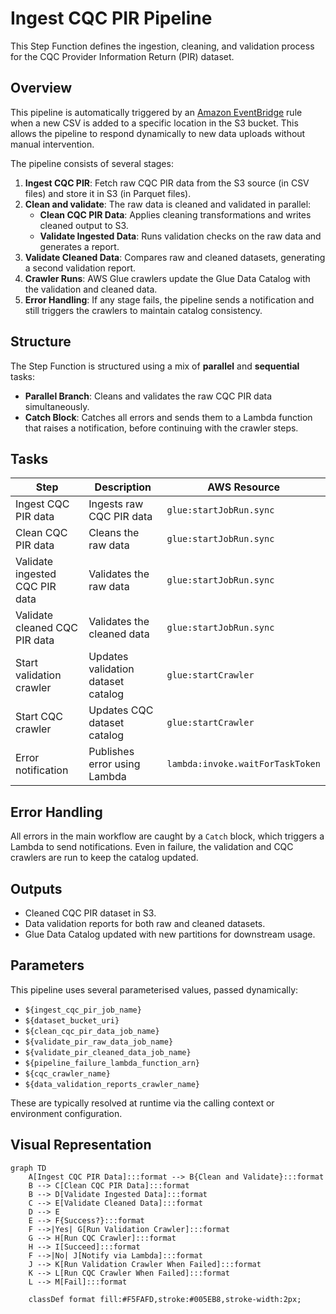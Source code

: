 # Ingest CQC PIR Pipeline

This Step Function defines the ingestion, cleaning, and validation process for the CQC Provider Information Return (PIR) dataset.

## Overview

This pipeline is automatically triggered by an [Amazon EventBridge](https://docs.aws.amazon.com/eventbridge/latest/userguide/what-is-amazon-eventbridge.html) rule when a new CSV is added to a specific location in the S3 bucket. This allows the pipeline to respond dynamically to new data uploads without manual intervention.

The pipeline consists of several stages:

1. **Ingest CQC PIR**: Fetch raw CQC PIR data from the S3 source (in CSV files) and store it in S3 (in Parquet files).
2. **Clean and validate**: The raw data is cleaned and validated in parallel:
    - **Clean CQC PIR Data**: Applies cleaning transformations and writes cleaned output to S3.
    - **Validate Ingested Data**: Runs validation checks on the raw data and generates a report.
3. **Validate Cleaned Data**: Compares raw and cleaned datasets, generating a second validation report.
4. **Crawler Runs**: AWS Glue crawlers update the Glue Data Catalog with the validation and cleaned data.
5. **Error Handling**: If any stage fails, the pipeline sends a notification and still triggers the crawlers to maintain catalog consistency.

## Structure

The Step Function is structured using a mix of **parallel** and **sequential** tasks:

- **Parallel Branch**: Cleans and validates the raw CQC PIR data simultaneously.
- **Catch Block**: Catches all errors and sends them to a Lambda function that raises a notification, before continuing with the crawler steps.

## Tasks

| Step | Description | AWS Resource |
|------|-------------|--------------|
| Ingest CQC PIR data | Ingests raw CQC PIR data | `glue:startJobRun.sync` |
| Clean CQC PIR data | Cleans the raw data | `glue:startJobRun.sync` |
| Validate ingested CQC PIR data | Validates the raw data | `glue:startJobRun.sync` |
| Validate cleaned CQC PIR data | Validates the cleaned data | `glue:startJobRun.sync` |
| Start validation crawler | Updates validation dataset catalog | `glue:startCrawler` |
| Start CQC crawler | Updates CQC dataset catalog | `glue:startCrawler` |
| Error notification | Publishes error using Lambda | `lambda:invoke.waitForTaskToken` |

## Error Handling

All errors in the main workflow are caught by a `Catch` block, which triggers a Lambda to send notifications. Even in failure, the validation and CQC crawlers are run to keep the catalog updated.

## Outputs

- Cleaned CQC PIR dataset in S3.
- Data validation reports for both raw and cleaned datasets.
- Glue Data Catalog updated with new partitions for downstream usage.

## Parameters

This pipeline uses several parameterised values, passed dynamically:

- `${ingest_cqc_pir_job_name}`
- `${dataset_bucket_uri}`
- `${clean_cqc_pir_data_job_name}`
- `${validate_pir_raw_data_job_name}`
- `${validate_pir_cleaned_data_job_name}`
- `${pipeline_failure_lambda_function_arn}`
- `${cqc_crawler_name}`
- `${data_validation_reports_crawler_name}`

These are typically resolved at runtime via the calling context or environment configuration.

## Visual Representation

```{mermaid}
graph TD
    A[Ingest CQC PIR Data]:::format --> B{Clean and Validate}:::format
    B --> C[Clean CQC PIR Data]:::format
    B --> D[Validate Ingested Data]:::format
    C --> E[Validate Cleaned Data]:::format
    D --> E
    E --> F{Success?}:::format
    F -->|Yes| G[Run Validation Crawler]:::format
    G --> H[Run CQC Crawler]:::format
    H --> I[Succeed]:::format
    F -->|No| J[Notify via Lambda]:::format
    J --> K[Run Validation Crawler When Failed]:::format
    K --> L[Run CQC Crawler When Failed]:::format
    L --> M[Fail]:::format

    classDef format fill:#F5FAFD,stroke:#005EB8,stroke-width:2px;
```
